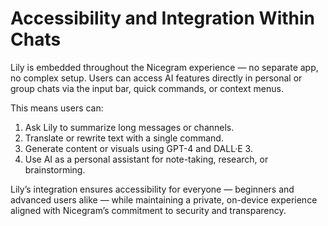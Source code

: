 # Accessibility and Integration Within Chats

Lily is embedded throughout the Nicegram experience — no separate app, no complex setup. Users can access AI features directly in personal or group chats via the input bar, quick commands, or context menus.

This means users can:

1. Ask Lily to summarize long messages or channels.
2. Translate or rewrite text with a single command.
3. Generate content or visuals using GPT-4 and DALL·E 3.
4. Use AI as a personal assistant for note-taking, research, or brainstorming.

Lily’s integration ensures accessibility for everyone — beginners and advanced users alike — while maintaining a private, on-device experience aligned with Nicegram’s commitment to security and transparency.
